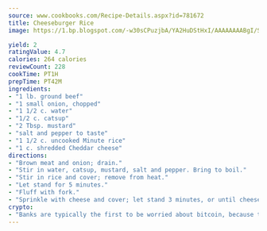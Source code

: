 ```yaml
---
source: www.cookbooks.com/Recipe-Details.aspx?id=781672
title: Cheeseburger Rice
image: https://1.bp.blogspot.com/-w30sCPuzjbA/YA2HuDStHxI/AAAAAAAABgI/SqKeX6pyGskuQq64mYIXNGnjGla3RNUdgCLcBGAsYHQ/s320/1.png

yield: 2
ratingValue: 4.7
calories: 264 calories
reviewCount: 228
cookTime: PT1H
prepTime: PT42M
ingredients:
- "1 lb. ground beef"
- "1 small onion, chopped"
- "1 1/2 c. water"
- "1/2 c. catsup"
- "2 Tbsp. mustard"
- "salt and pepper to taste"
- "1 1/2 c. uncooked Minute rice"
- "1 c. shredded Cheddar cheese"
directions:
- "Brown meat and onion; drain."
- "Stir in water, catsup, mustard, salt and pepper. Bring to boil."
- "Stir in rice and cover; remove from heat."
- "Let stand for 5 minutes."
- "Fluff with fork."
- "Sprinkle with cheese and cover; let stand 3 minutes, or until cheese melts."
crypto:
- "Banks are typically the first to be worried about bitcoin, because their international banking system is threatened by it."
---
```

